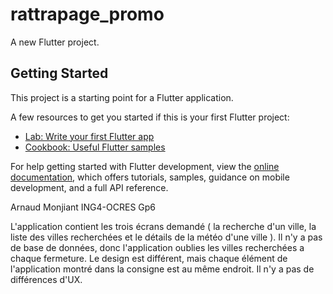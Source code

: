 # rattrapage_promo

A new Flutter project.

## Getting Started

This project is a starting point for a Flutter application.

A few resources to get you started if this is your first Flutter project:

- [Lab: Write your first Flutter app](https://docs.flutter.dev/get-started/codelab)
- [Cookbook: Useful Flutter samples](https://docs.flutter.dev/cookbook)

For help getting started with Flutter development, view the
[online documentation](https://docs.flutter.dev/), which offers tutorials,
samples, guidance on mobile development, and a full API reference.

Arnaud Monjiant 
ING4-OCRES Gp6

L'application contient les trois écrans demandé ( la recherche d'un ville, la liste des villes recherchées et le détails de la météo d'une ville ). 
Il n'y a pas de base de données, donc l'application oublies les villes recherchées a chaque fermeture. 
Le design est différent, mais chaque élément de l'application montré dans la consigne est au même endroit. Il n'y a pas de différences d'UX.
